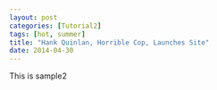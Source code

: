 ```yaml
---
layout: post
categories: [Tutorial2]
tags: [hot, summer]
title: "Hank Quinlan, Horrible Cop, Launches Site"
date: 2014-04-30
---
```


This is sample2

